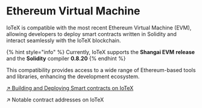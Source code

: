 # Ethereum Virtual Machine

IoTeX is compatible with the most recent Ethereum Virtual Machine (EVM), allowing developers to deploy smart contracts written in Solidity and interact seamlessly with the IoTeX blockchain.&#x20;

{% hint style="info" %}
Currently, IoTeX supports the **Shangai EVM** **release** and the **Solidity** compiler **0.8.20**
{% endhint %}

This compatibility provides access to a wide range of Ethereum-based tools and libraries, enhancing the development ecosystem.

[↗ Building and Deploying Smart contracts on IoTeX](broken-reference)

↗ Notable contract addresses on IoTeX

